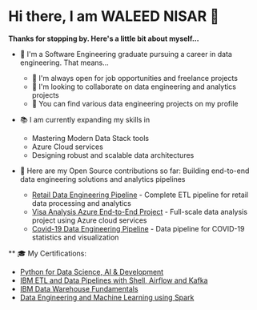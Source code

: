 # Hi there, I am WALEED NISAR 👋


**Thanks for stopping by. Here's a little bit about myself...**

* 🔭 I'm a Software Engineering graduate pursuing a career in data engineering. That means...
   * 👯 I'm always open for job opportunities and freelance projects
   * 💬 I'm looking to collaborate on data engineering and analytics projects
   * 🤘 You can find various data engineering projects on my profile
* 📚 I am currently expanding my skills in
   * Mastering Modern Data Stack tools 
   * Azure Cloud services 
   * Designing robust and scalable data architectures

* 🤘 Here are my Open Source contributions so far: Building end-to-end data engineering solutions and analytics pipelines
   * [Retail Data Engineering Pipeline](https://github.com/Waleed-Nisar/Retail_Data_Engineering_Pipeline) - Complete ETL pipeline for retail data processing and analytics
   * [Visa Analysis Azure End-to-End Project](https://github.com/Waleed-Nisar/Visa-Analysis-Azure-End-to-End-Project) - Full-scale data analysis project using Azure cloud services
   * [Covid-19 Data Engineering Pipeline](https://github.com/Waleed-Nisar/Covid_19_Data_Engineering_pipeline) - Data pipeline for COVID-19 statistics and visualization

** 🎓 My Certifications:
  * [Python for Data Science, AI & Development](https://coursera.org/verify/HXUG29MKU4ZD)
  * [IBM ETL and Data Pipelines with Shell, Airflow and Kafka](https://coursera.org/verify/KPT8EGC26M7J)
  * [IBM Data Warehouse Fundamentals ](https://coursera.org/verify/NS4LLR2VSTN2)
  * [Data Engineering and Machine Learning using Spark ](https://coursera.org/verify/4CL3UYKAQWPZ)
